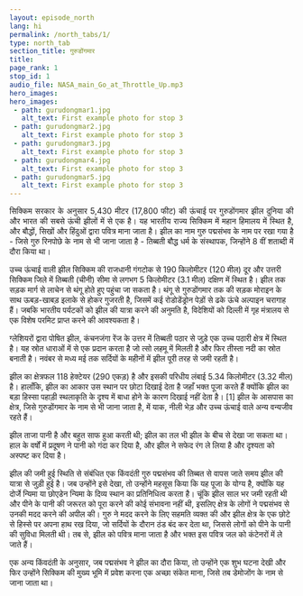 ```yaml
---
layout: episode_north
lang: hi
permalink: /north_tabs/1/
type: north_tab
section_title: गुरुडोंगमार 
title: 
page_rank: 1
stop_id: 1
audio_file: NASA_main_Go_at_Throttle_Up.mp3
hero_images:
hero_images:
 - path: gurudongmar1.jpg
   alt_text: First example photo for stop 3
 - path: gurudongmar2.jpg
   alt_text: First example photo for stop 3
 - path: gurudongmar3.jpg
   alt_text: First example photo for stop 3
 - path: gurudongmar4.jpg
   alt_text: First example photo for stop 3
 - path: gurudongmar5.jpg
   alt_text: First example photo for stop 3
---
```

<p style="text-align: justify;"> 
सिक्किम सरकार के अनुसार 5,430 मीटर (17,800 फीट) की ऊंचाई पर गुरुडोंगमार झील दुनिया की और भारत की सबसे ऊंची झीलों में से एक है। यह भारतीय राज्य सिक्किम में महान हिमालय में स्थित है, और बौद्धों, सिखों और हिंदुओं द्वारा पवित्र माना जाता है। झील का नाम गुरु पद्मसंभव के नाम पर रखा गया है - जिसे गुरु रिनपोछे के नाम से भी जाना जाता है - तिब्बती बौद्ध धर्म के संस्थापक, जिन्होंने 8 वीं शताब्दी में दौरा किया था।

उच्च ऊंचाई वाली झील सिक्किम की राजधानी गंगटोक से 190 किलोमीटर (120 मील) दूर और उत्तरी सिक्किम जिले में तिब्बती (चीनी) सीमा से लगभग 5 किलोमीटर (3.1 मील) दक्षिण में स्थित है। झील तक सड़क मार्ग से लाचेन से थंगू होते हुए पहुंचा जा सकता है। थंगू से गुरुडोंगमार तक की सड़क मोराइन के साथ ऊबड़-खाबड़ इलाके से होकर गुजरती है, जिसमें कई रोडोडेंड्रोन पेड़ों से ढके ऊंचे अल्पाइन चरागाह हैं। जबकि भारतीय पर्यटकों को झील की यात्रा करने की अनुमति है, विदेशियों को दिल्ली में गृह मंत्रालय से एक विशेष परमिट प्राप्त करने की आवश्यकता है।

ग्लेशियरों द्वारा पोषित झील, कंचनजंगा रेंज के उत्तर में तिब्बती पठार से जुड़े एक उच्च पठारी क्षेत्र में स्थित है। यह स्रोत धाराओं में से एक प्रदान करता है जो त्सो लहमू में मिलती है और फिर तीस्ता नदी का स्रोत बनाती है। नवंबर से मध्य मई तक सर्दियों के महीनों में झील पूरी तरह से जमी रहती है।

झील का क्षेत्रफल 118 हेक्टेयर (290 एकड़) है और इसकी परिधीय लंबाई 5.34 किलोमीटर (3.32 मील) है। हालाँकि, झील का आकार उस स्थान पर छोटा दिखाई देता है जहाँ भक्त पूजा करते हैं क्योंकि झील का बड़ा हिस्सा पहाड़ी स्थलाकृति के दृश्य में बाधा होने के कारण दिखाई नहीं देता है। [1] झील के आसपास का क्षेत्र, जिसे गुरुडोंगमार के नाम से भी जाना जाता है, में याक, नीली भेड़ और उच्च ऊंचाई वाले अन्य वन्यजीव रहते हैं।

झील ताजा पानी है और बहुत साफ हुआ करती थी; झील का तल भी झील के बीच से देखा जा सकता था। हाल के वर्षों में प्रदूषण ने पानी को गंदा कर दिया है, और झील ने सफेद रंग ले लिया है और दृश्यता को अस्पष्ट कर दिया है।

झील की जमी हुई स्थिति से संबंधित एक किंवदंती गुरु पद्मसंभव की तिब्बत से वापस जाते समय झील की यात्रा से जुड़ी हुई है। जब उन्होंने इसे देखा, तो उन्होंने महसूस किया कि यह पूजा के योग्य है, क्योंकि यह दोर्जे न्यिमा या छोएडेन न्यिमा के दिव्य स्थान का प्रतिनिधित्व करता है। चूंकि झील साल भर जमी रहती थी और पीने के पानी की जरूरत को पूरा करने की कोई संभावना नहीं थी, इसलिए क्षेत्र के लोगों ने पद्मसंभव से उनकी मदद करने की अपील की। गुरु ने मदद करने के लिए सहमति व्यक्त की और झील क्षेत्र के एक छोटे से हिस्से पर अपना हाथ रख दिया, जो सर्दियों के दौरान ठंड बंद कर देता था, जिससे लोगों को पीने के पानी की सुविधा मिलती थी। तब से, झील को पवित्र माना जाता है और भक्त इस पवित्र जल को कंटेनरों में ले जाते हैं।

एक अन्य किंवदंती के अनुसार, जब पद्मसंभव ने झील का दौरा किया, तो उन्होंने एक शुभ घटना देखी और फिर उन्होंने सिक्किम की मुख्य भूमि में प्रवेश करना एक अच्छा संकेत माना, जिसे तब डेमोजोंग के नाम से जाना जाता था।</p>